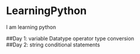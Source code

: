 # LearningPython
I am learning python 

##Day 1:
        variable
        Datatype
        operator
        type conversion
        <br>
##Day 2:
        string
        conditional statements

